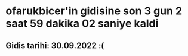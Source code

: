# ofarukbicer'in gidisine son 3 gun 2 saat 59 dakika 02 saniye kaldi

## Gidis tarihi: 30.09.2022 :(